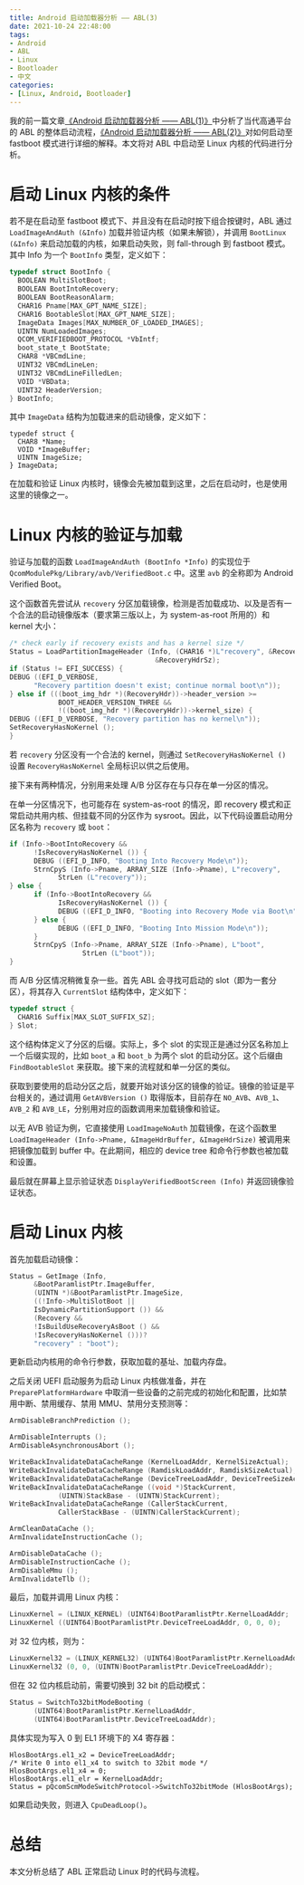 ```yaml
---
title: Android 启动加载器分析 —— ABL(3)
date: 2021-10-24 22:48:00
tags:
- Android
- ABL
- Linux
- Bootloader
- 中文
categories:
- [Linux, Android, Bootloader]
---
```


我的前一篇文章[《Android 启动加载器分析 —— ABL(1)》](https://blog.inoki.cc/2021/10/18/android-bootloader-analysis-abl-1/)中分析了当代高通平台的 ABL 的整体启动流程，[《Android 启动加载器分析 —— ABL(2)》](https://blog.inoki.cc/2021/10/22/android-bootloader-analysis-abl-2/)对如何启动至 fastboot 模式进行详细的解释。本文将对 ABL 中启动至 Linux 内核的代码进行分析。

# 启动 Linux 内核的条件

若不是在启动至 fastboot 模式下、并且没有在启动时按下组合按键时，ABL 通过 `LoadImageAndAuth (&Info)` 加载并验证内核（如果未解锁），并调用 `BootLinux (&Info)` 来启动加载的内核，如果启动失败，则 fall-through 到 fastboot 模式。其中 Info 为一个 `BootInfo` 类型，定义如下：

```c
typedef struct BootInfo {
  BOOLEAN MultiSlotBoot;
  BOOLEAN BootIntoRecovery;
  BOOLEAN BootReasonAlarm;
  CHAR16 Pname[MAX_GPT_NAME_SIZE];
  CHAR16 BootableSlot[MAX_GPT_NAME_SIZE];
  ImageData Images[MAX_NUMBER_OF_LOADED_IMAGES];
  UINTN NumLoadedImages;
  QCOM_VERIFIEDBOOT_PROTOCOL *VbIntf;
  boot_state_t BootState;
  CHAR8 *VBCmdLine;
  UINT32 VBCmdLineLen;
  UINT32 VBCmdLineFilledLen;
  VOID *VBData;
  UINT32 HeaderVersion;
} BootInfo;
```

其中 `ImageData` 结构为加载进来的启动镜像，定义如下：

```
typedef struct {
  CHAR8 *Name;
  VOID *ImageBuffer;
  UINTN ImageSize;
} ImageData;
```

在加载和验证 Linux 内核时，镜像会先被加载到这里，之后在启动时，也是使用这里的镜像之一。

# Linux 内核的验证与加载

验证与加载的函数 `LoadImageAndAuth (BootInfo *Info)` 的实现位于 `QcomModulePkg/Library/avb/VerifiedBoot.c` 中。这里 `avb` 的全称即为 Android Verified Boot。

这个函数首先尝试从 `recovery` 分区加载镜像，检测是否加载成功、以及是否有一个合法的启动镜像版本（要求第三版以上，为 system-as-root 所用的）和 kernel 大小：

```c
/* check early if recovery exists and has a kernel size */
Status = LoadPartitionImageHeader (Info, (CHAR16 *)L"recovery", &RecoveryHdr,
                                    &RecoveryHdrSz);
if (Status != EFI_SUCCESS) {
DEBUG ((EFI_D_VERBOSE,
      "Recovery partition doesn't exist; continue normal boot\n"));
} else if (((boot_img_hdr *)(RecoveryHdr))->header_version >=
            BOOT_HEADER_VERSION_THREE &&
            !((boot_img_hdr *)(RecoveryHdr))->kernel_size) {
DEBUG ((EFI_D_VERBOSE, "Recovery partition has no kernel\n"));
SetRecoveryHasNoKernel ();
}
```

若 `recovery` 分区没有一个合法的 kernel，则通过 `SetRecoveryHasNoKernel ()` 设置 `RecoveryHasNoKernel` 全局标识以供之后使用。

接下来有两种情况，分别用来处理 A/B 分区存在与只存在单一分区的情况。

在单一分区情况下，也可能存在 system-as-root 的情况，即 recovery 模式和正常启动共用内核、但挂载不同的分区作为 sysroot。因此，以下代码设置启动用分区名称为 `recovery` 或 `boot`：

```c
if (Info->BootIntoRecovery &&
      !IsRecoveryHasNoKernel ()) {
      DEBUG ((EFI_D_INFO, "Booting Into Recovery Mode\n"));
      StrnCpyS (Info->Pname, ARRAY_SIZE (Info->Pname), L"recovery",
            StrLen (L"recovery"));
} else {
      if (Info->BootIntoRecovery &&
            IsRecoveryHasNoKernel ()) {
            DEBUG ((EFI_D_INFO, "Booting into Recovery Mode via Boot\n"));
      } else {
            DEBUG ((EFI_D_INFO, "Booting Into Mission Mode\n"));
      }
      StrnCpyS (Info->Pname, ARRAY_SIZE (Info->Pname), L"boot",
                  StrLen (L"boot"));
}
```

而 A/B 分区情况稍微复杂一些。首先 ABL 会寻找可启动的 slot（即为一套分区），将其存入 `CurrentSlot` 结构体中，定义如下：

```c
typedef struct {
  CHAR16 Suffix[MAX_SLOT_SUFFIX_SZ];
} Slot;
```

这个结构体定义了分区的后缀。实际上，多个 slot 的实现正是通过分区名称加上一个后缀实现的，比如 `boot_a` 和 `boot_b` 为两个 slot 的启动分区。这个后缀由 `FindBootableSlot` 来获取。接下来的流程就和单一分区的类似。

获取到要使用的启动分区之后，就要开始对该分区的镜像的验证。镜像的验证是平台相关的，通过调用 `GetAVBVersion ()` 取得版本，目前存在 `NO_AVB`、`AVB_1`、`AVB_2` 和 `AVB_LE`，分别用对应的函数调用来加载镜像和验证。

以无 AVB 验证为例，它直接使用 `LoadImageNoAuth` 加载镜像，在这个函数里 `LoadImageHeader (Info->Pname, &ImageHdrBuffer, &ImageHdrSize)` 被调用来把镜像加载到 buffer 中。在此期间，相应的 device tree 和命令行参数也被加载和设置。

最后就在屏幕上显示验证状态 `DisplayVerifiedBootScreen (Info)` 并返回镜像验证状态。

# 启动 Linux 内核

首先加载启动镜像：

```c
Status = GetImage (Info,
      &BootParamlistPtr.ImageBuffer,
      (UINTN *)&BootParamlistPtr.ImageSize,
      ((!Info->MultiSlotBoot ||
      IsDynamicPartitionSupport ()) &&
      (Recovery &&
      !IsBuildUseRecoveryAsBoot () &&
      !IsRecoveryHasNoKernel ()))?
      "recovery" : "boot");
```

更新启动内核用的命令行参数，获取加载的基址、加载内存盘。

之后关闭 UEFI 启动服务为启动 Linux 内核做准备，并在 `PreparePlatformHardware` 中取消一些设备的之前完成的初始化和配置，比如禁用中断、禁用缓存、禁用 MMU、禁用分支预测等：

```c
ArmDisableBranchPrediction ();

ArmDisableInterrupts ();
ArmDisableAsynchronousAbort ();

WriteBackInvalidateDataCacheRange (KernelLoadAddr, KernelSizeActual);
WriteBackInvalidateDataCacheRange (RamdiskLoadAddr, RamdiskSizeActual);
WriteBackInvalidateDataCacheRange (DeviceTreeLoadAddr, DeviceTreeSizeActual);
WriteBackInvalidateDataCacheRange ((void *)StackCurrent,
            (UINTN)StackBase - (UINTN)StackCurrent);
WriteBackInvalidateDataCacheRange (CallerStackCurrent,
            CallerStackBase - (UINTN)CallerStackCurrent);

ArmCleanDataCache ();
ArmInvalidateInstructionCache ();

ArmDisableDataCache ();
ArmDisableInstructionCache ();
ArmDisableMmu ();
ArmInvalidateTlb ();
```

最后，加载并调用 Linux 内核：

```c
LinuxKernel = (LINUX_KERNEL) (UINT64)BootParamlistPtr.KernelLoadAddr;
LinuxKernel ((UINT64)BootParamlistPtr.DeviceTreeLoadAddr, 0, 0, 0);
```

对 32 位内核，则为：

```c
LinuxKernel32 = (LINUX_KERNEL32) (UINT64)BootParamlistPtr.KernelLoadAddr;
LinuxKernel32 (0, 0, (UINTN)BootParamlistPtr.DeviceTreeLoadAddr);
```

但在 32 位内核启动前，需要切换到 32 bit 的启动模式：

```c
Status = SwitchTo32bitModeBooting (
      (UINT64)BootParamlistPtr.KernelLoadAddr,
      (UINT64)BootParamlistPtr.DeviceTreeLoadAddr);
```

具体实现为写入 0 到 EL1 环境下的 X4 寄存器：

```
HlosBootArgs.el1_x2 = DeviceTreeLoadAddr;
/* Write 0 into el1_x4 to switch to 32bit mode */
HlosBootArgs.el1_x4 = 0;
HlosBootArgs.el1_elr = KernelLoadAddr;
Status = pQcomScmModeSwitchProtocol->SwitchTo32bitMode (HlosBootArgs);
```

如果启动失败，则进入 `CpuDeadLoop()`。

# 总结

本文分析总结了 ABL 正常启动 Linux 时的代码与流程。
